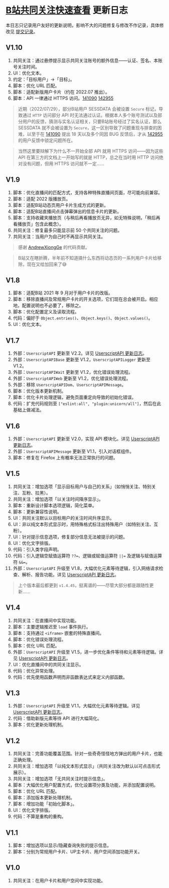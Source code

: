 # [B站共同关注快速查看](https://greasyfork.org/zh-CN/scripts/428453) 更新日志

本日志只记录用户友好的更新说明，影响不大的问题修复与修改不作记录，具体修改见 [提交记录](https://gitee.com/liangjiancang/userscript/commits/master/script/BilibiliSameFollowing)。

## V1.10

1. 共同关注：通过悬停提示显示共同关注账号的额外信息——认证、签名、本账号关注时间。
2. UI：优化文本。
3. 约定：「目标用户」->「目标」。
4. 脚本：优化 URL 匹配。
5. 脚本：适配新版用户卡片（约在 2022.07 推出）。
6. 脚本：API 一律通过 HTTPS 访问。[141090](https://greasyfork.org/zh-CN/scripts/428453/discussions/141090) [142955](https://greasyfork.org/zh-CN/scripts/428453/discussions/142955)

> 近期（2022/07/29），部分B站用户 SESSDATA 会被设置 `Secure` 标记，导致通过 `HTTP` 访问部分 API 时无法通过认证。根据本人多个账号测试以及部分用户的反馈，猜测与实名认证相关，只要B站账号经过了实名认证，那么 SESSDATA 就不会被设置为 `Secure`，这一区别导致了问题重现与排查的困难，以至于在 [141090](https://greasyfork.org/zh-CN/scripts/428453/discussions/141090) 提出 18 天以及多个同因 BUG 反馈后，才从 [142955](https://greasyfork.org/zh-CN/scripts/428453/discussions/142955) 的用户反馈中锁定问题所在。

> 当然这里要辩解下为什么不一开始全部 API 就用 HTTPS 访问——因为这些 API 在第三方的文档上一开始写的就是 HTTP，总之在当时用 HTTP 访问绝对没有问题，但用 HTTPS 访问就不一定……

## V1.9

1. 脚本：优化直播间的匹配方式，支持各种特殊直播间页面，尽可能向前兼容。
2. 脚本：适配 2022 版播放页。
3. 脚本：适配B站动态页用户卡片生成方式的更新。
4. 脚本：适配B站直播间点击弹幕弹出的信息卡片的更新。
5. 脚本：支持收藏夹播放页（与稍后再看播放页无异，如无特殊说明，「稍后再看播放页」包含此概念）。
6. 共同关注：修复最多只能显示前 50 个共同关注的问题。
7. 共同关注：当用户为自己时不再显示共同关注。

> 感谢 [AndrewXiongGe](https://github.com/AndrewXiongGe) 的代码贡献。

> B站又在瞎折腾，半年前不知道搞什么东西将动态页的一系列用户卡片给移除，现在又给加回来了😅

## V1.8

1. 脚本：适配B站 2021 年 9 月对于用户卡片的改版。
2. 脚本：移除直播间及常规用户卡片的开关选项，它们现在总会被开启。相应地，配置说明也不必要了，移除之。
3. 脚本：优化配置定义及读取流程。
4. 代码：偏好于 `Object.entries()`、`Object.keys()`、`Object.values()`。
5. UI：优化文本。

## V1.7

1. 外部：`UserscriptAPI` 更新至 V2.2。详见 [UserscriptAPI 更新日志](https://gitee.com/liangjiancang/userscript/blob/master/lib/UserscriptAPI/changelog.md)。
2. 外部：`UserscriptAPIBase` 更新至 V1.2，`UserscriptAPILogger` 更新至 V1.2。
3. 外部：`UserscriptAPIWait` 更新至 V1.2，优化错误处理流程。
4. 外部：`UserscriptAPIWeb` 更新至 V1.2，优化错误处理流程。
5. 外部：移除 `UserscriptAPIDom`、`UserscriptAPIMessage`。
6. 脚本：优化版本更新机制。
7. 脚本：优化卡片处理逻辑，避免页面重定向导致的初始化错误。
8. 代码：扩充代码规则至 `["eslint:all", "plugin:unicorn/all"]`，然后在此基础上做减法。

## V1.6

1. 外部：`UserscriptAPI` 更新至 V2.0，实现 API 模块化。详见 [UserscriptAPI 更新日志](https://gitee.com/liangjiancang/userscript/blob/master/lib/UserscriptAPI/changelog.md)。
2. 外部：`UserscriptAPIMessage` 更新至 V1.1，引入对话框组件。
3. 脚本：修复在 Firefox 上有概率无法正常执行的问题。

## V1.5

1. 共同关注：增加选项「显示目标用户与自己的关系」（如悄悄关注、特别关注、互粉、拉黑）。
2. 共同关注：增加选项「以关注时间降序显示」。
3. 脚本：重新设计脚本选项逻辑，简化菜单。
4. 脚本：更新兼容性说明。
5. UI：共同关注默认以目标用户的关注时间升序显示。
6. UI：非以纯文本形式显示时，用特殊格式标注出特殊用户（如特别关注、互粉）。
7. UI：针对提示信息选项，修复部分信息无法被提示的问题。
8. UI：优化文字排版。
9. 代码：引入类字段声明。
10. 代码：引入逻辑空赋值运算符 `??=`、逻辑或赋值运算符 `||=` 及逻辑与赋值运算符 `&&=`。
11. 外部：`UserscriptAPI` 升级至 V1.8，大幅优化元素等待逻辑，引入网络请求检查、解析、报告功能。详见 [UserscriptAPI 更新日志](https://gitee.com/liangjiancang/userscript/blob/master/lib/UserscriptAPI/changelog.md)。

> 上个版本最后都更到 `v1.4.45`，挺离谱的——尽管大部分都是跟随性更新……

## V1.4

1. 共同关注：在直播间中实现功能。
2. 脚本：主要逻辑推迟至 `load` 事件执行。
3. 脚本：支持通过 `<iframe>` 嵌套的特殊直播间。
4. 脚本：优化错误处理流程。
5. 脚本：优化 URL 匹配。
6. 外部：`UserscriptAPI` 升级至 V1.5，进一步优化条件等待和元素等待逻辑。详见 [UserscriptAPI 更新日志](https://gitee.com/liangjiancang/userscript/blob/master/lib/UserscriptAPI/changelog.md)。
7. UI：优化直播间中的共同关注显示。
8. 代码：优化异常处理。
9. 代码：优先使用函数声明而非函数表达式来定义内部函数。

## V1.3

1. 外部：`UserscriptAPI` 升级至 V1.1，大幅优化元素等待逻辑。详见 [UserscriptAPI 更新日志](https://gitee.com/liangjiancang/userscript/blob/master/lib/UserscriptAPI/changelog.md)。
2. 代码：借助新版元素等待 API 进行大幅简化。
3. 脚本：优化更新处理机制。

## V1.2

1. 共同关注：完善功能覆盖范围。针对一些奇奇怪怪地方弹出的用户卡片，也能正确处理。
2. 共同关注：增加选项「以纯文本形式显示」（共同关注改为默认以可点击形式展示）。
3. 共同关注：增加选项「无共同关注时提示信息」。
4. 脚本：大幅优化用户配置方式，优化设置项分类及功能，并添加配置说明。
5. 脚本：优化 URL 匹配。
6. 脚本：添加版本更新处理机制。
7. 脚本：增加功能「初始化脚本」。
8. UI：优化文字排版。
9. 代码：不算是重构的重构。

## V1.1

1. 脚本：增加选项以显示/隐藏查询失败的提示信息。
2. 脚本：分别为常规用户卡片、UP主卡片、用户空间添加功能开关。

## V1.0

1. 共同关注：在用户卡片和用户空间中实现功能。
